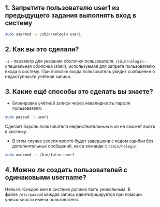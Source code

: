 ## **1. Запретите пользователю user1 из предыдущего задания выполнять вход в систему**

```bash
sudo usermod -s /sbin/nologin user1
```
## **2. Как вы это сделали?**

`-s` - параметр для указания оболочки пользователя.
`/sbin/nologin` - специальная оболочка (shell), используемая для запрета пользователю входа в систему. При попытке входа пользователь увидит сообщение о недоступности учётной записи.

## **3. Какие ещё способы это сделать вы знаете?**

- Блокировка учётной записи через невалидность пароля пользователя:
```bash
sudo passwd -l user1
```

Сделает пароль пользователя недействительным и он не сможет войти в систему.

- В этом случае сессия просто будет завершена с кодом ошибки без дополнительных сообщений, как в команде с `/sbin/nologin`:
```bash
sudo usermod -s /bin/false user1
```
## **4. Можно ли создать пользователей с одинаковыми username?**

Нельзя. Каждое имя в системе должно быть уникальным. В файле `/etc/passwd` каждая запись идентифицируется при помощи уникальности имени пользователя.